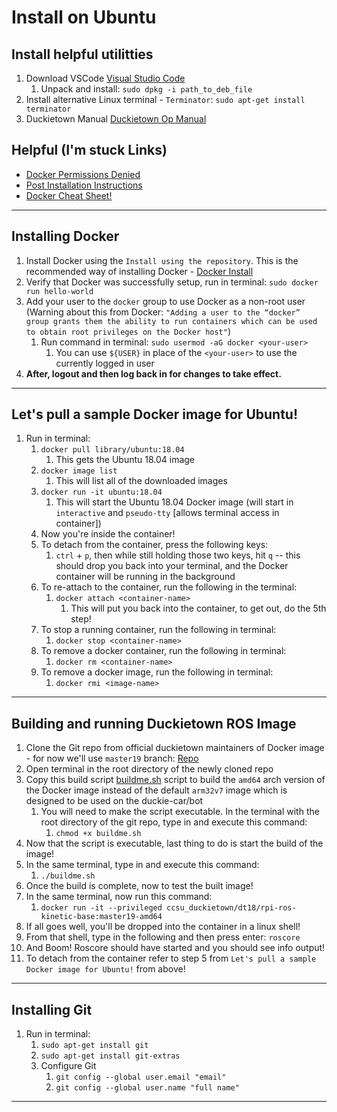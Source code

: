 # Install on Ubuntu

## Install helpful utilitties

1. Download VSCode [Visual Studio Code](https://code.visualstudio.com/)
   1. Unpack and install: ```sudo dpkg -i path_to_deb_file```
2. Install alternative Linux terminal - ```Terminator```: ```sudo apt-get install terminator```
3. Duckietown Manual [Duckietown Op Manual](https://docs.duckietown.org/DT19/opmanual_duckiebot/out.pdf)

## Helpful (I'm stuck Links)
- [Docker Permissions Denied](https://www.digitalocean.com/community/questions/how-to-fix-docker-got-permission-denied-while-trying-to-connect-to-the-docker-daemon-socket)
- [Post Installation Instructions](https://docs.docker.com/engine/install/linux-postinstall/)
- [Docker Cheat Sheet!](https://dockerlabs.collabnix.com/docker/cheatsheet/)

---

## Installing Docker

1. Install Docker using the ```Install using the repository```. This is the recommended way of installing Docker - [Docker Install](https://docs.docker.com/engine/install/ubuntu/)
2. Verify that Docker was successfully setup, run in terminal: ```sudo docker run hello-world```
3. Add your user to the ```docker``` group to use Docker as a non-root user (Warning about this from Docker: ```"Adding a user to the “docker” group grants them the ability to run containers which can be used to obtain root privileges on the Docker host"```)
   1. Run command in terminal: ```sudo usermod -aG docker <your-user>```
      1. You can use ```${USER}``` in place of the ```<your-user>``` to use the currently logged in user
4. **After, logout and then log back in for changes to take effect.**

---

## Let's pull a sample Docker image for Ubuntu!
1. Run in terminal:
   1. ```docker pull library/ubuntu:18.04```
      1. This gets the Ubuntu 18.04 image
   2. ```docker image list```
      1. This will list all of the downloaded images
   3. ```docker run -it ubuntu:18.04```
      1. This will start the Ubuntu 18.04 Docker image (will start in ```interactive``` and ```pseudo-tty``` [allows terminal access in container])
   4. Now you're inside the container!
   5. To detach from the container, press the following keys:
      1. ```ctrl``` + ```p```, then while still holding those two keys, hit ```q``` -- this should drop you back into your terminal, and the Docker container will be running in the background
   6. To re-attach to the container, run the following in the terminal:
      1. ```docker attach <container-name>```
         1. This will put you back into the container, to get out, do the 5th step!
   7. To stop a running container, run the following in terminal:
      1. ```docker stop <container-name>```
   8. To remove a docker container, run the following in terminal:
      1. ```docker rm <container-name>```
   9. To remove a docker image, run the following in terminal:
      1.  ```docker rmi <image-name>```

---

## Building and running Duckietown ROS Image
1. Clone the Git repo from official duckietown maintainers of Docker image - for now we'll use ```master19``` branch: [Repo](https://github.com/duckietown/rpi-ros-kinetic-base)
2. Open terminal in the root directory of the newly cloned repo
3. Copy this build script [buildme.sh](https://github.com/CalebABG/CCSUTourbot-ROS/blob/master/bash_scripts/duckietown/buildme.sh) script to build the ```amd64``` arch version of the Docker image instead of the default ```arm32v7``` image which is designed to be used on the duckie-car/bot
   1. You will need to make the script executable. In the terminal with the root directory of the git repo, type in and execute this command:
      1. ```chmod +x buildme.sh```
4. Now that the script is executable, last thing to do is start the build of the image!
5. In the same terminal, type in and execute this command:
   1. ```./buildme.sh ```
6. Once the build is complete, now to test the built image!
7. In the same terminal, now run this command:
   1. ```docker run -it --privileged ccsu_duckietown/dt18/rpi-ros-kinetic-base:master19-amd64 ```
8. If all goes well, you'll be dropped into the container in a linux shell!
9. From that shell, type in the following and then press enter: ```roscore``` 
10. And Boom! Roscore should have started and you should see info output!
11. To detach from the container refer to step 5 from ```Let's pull a sample Docker image for Ubuntu!``` from above!

---

## Installing Git
1. Run in terminal:
   1. ```sudo apt-get install git```
   2. ```sudo apt-get install git-extras```
   3. Configure Git
      1. ```git config --global user.email "email"```
      2. ```git config --global user.name "full name"```

---